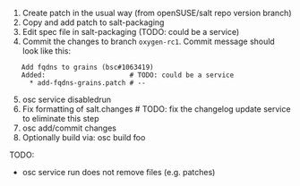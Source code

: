1. Create patch in the usual way (from openSUSE/salt repo version branch)
2. Copy and add patch to salt-packaging
3. Edit spec file in salt-packaging (TODO: could be a service)
4. Commit the changes to branch `oxygen-rc1`. Commit message should look like this:

```
   Add fqdns to grains (bsc#1063419)
   Added:                     # TODO: could be a service                                           
     * add-fqdns-grains.patch # --                                                                 
```

5. osc service disabledrun                                                                                 
6. Fix formatting of salt.changes # TODO: fix the changelog update service to eliminate this step  
7. osc add/commit changes                                                                          
8. Optionally build via: osc build foo                                                             


TODO:
- osc service run does not remove files (e.g. patches)   